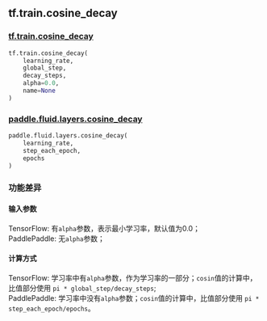 ## tf.train.cosine_decay

### [tf.train.cosine_decay](https://www.tensorflow.org/api_docs/python/tf/train/cosine_decay)

```python
tf.train.cosine_decay(
    learning_rate,
    global_step,
    decay_steps,
    alpha=0.0,
    name=None
)
```

### [paddle.fluid.layers.cosine_decay](https://www.paddlepaddle.org.cn/documentation/docs/zh/1.5/api_cn/layers_cn/learning_rate_scheduler_cn.html#cosine-decay)
```python
paddle.fluid.layers.cosine_decay(
    learning_rate,
    step_each_epoch, 
    epochs
)
```

### 功能差异

#### 输入参数

TensorFlow: 有`alpha`参数，表示最小学习率，默认值为0.0；  
PaddlePaddle: 无`alpha`参数；

#### 计算方式

TensorFlow: 学习率中有`alpha`参数，作为学习率的一部分；`cosin`值的计算中，比值部分使用 `pi * global_step/decay_steps`;  
PaddlePaddle: 学习率中没有`alpha`参数；`cosin`值的计算中，比值部分使用 `pi * step_each_epoch/epochs`。